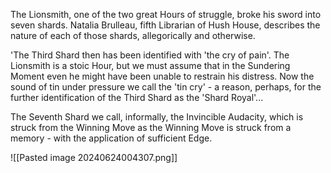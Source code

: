 The Lionsmith, one of the two great Hours of struggle, broke his sword into seven shards. Natalia Brulleau, fifth Librarian of Hush House, describes the nature of each of those shards, allegorically and otherwise.

'The Third Shard then has been identified with 'the cry of pain'. The Lionsmith is a stoic Hour, but we must assume that in the Sundering Moment even he might have been unable to restrain his distress. Now the sound of tin under pressure we call the 'tin cry' - a reason, perhaps, for the further identification of the Third Shard as the 'Shard Royal'...

The Seventh Shard we call, informally, the Invincible Audacity, which is struck from the Winning Move as the Winning Move is struck from a memory - with the application of sufficient Edge.

![[Pasted image 20240624004307.png]]